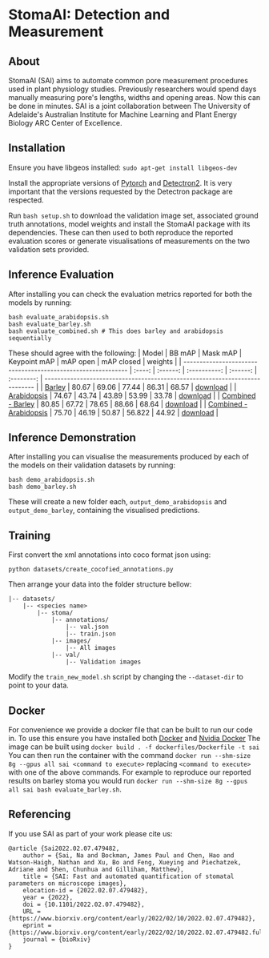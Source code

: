 # StomaAI: Detection and Measurement
## About
StomaAI (SAI) aims to automate common pore measurement procedures used in plant physiology studies. Previously researchers would spend days manually measuring pore's lengths, widths and opening areas. Now this can be done in minutes. SAI is a joint collaboration between The University of Adelaide's Australian Institute for Machine Learning and Plant Energy Biology ARC Center of Excellence.

## Installation
Ensure you have libgeos installed: `sudo apt-get install libgeos-dev`

Install the appropriate versions of [Pytorch](https://pytorch.org/get-started/locally/) and [Detectron2](https://detectron2.readthedocs.io/en/latest/tutorials/install.html).
It is very important that the versions requested by the Detectron package are respected.

Run `bash setup.sh` to download the validation image set, associated ground truth annotations, model weights and install the StomaAI package with its dependencies.
These can then used to both reproduce the reported evaluation scores or generate visualisations of measurements on the two validation sets provided.

## Inference Evaluation
After installing you can check the evaluation metrics reported for both the models by running:
```
bash evaluate_arabidopsis.sh
bash evaluate_barley.sh
bash evaluate_combined.sh # This does barley and arabidopsis sequentially
```
These should agree with the following:
| Model                                                        | BB mAP | Mask mAP | Keypoint mAP | mAP open | mAP closed | weights                                                                     |
| ------------------------------------------------------------ | :----: | :------: | :----------: | :------: | :--------: | --------------------------------------------------------------------------- |
| [Barley](configs/mask_rcnn_barley.yaml)                      | 80.67  |  69.06   |    77.44     |  86.31   |   68.57    | [download](https://cloudstor.aarnet.edu.au/plus/s/KWFjWBLlE18n9M9/download) |
| [Arabidopsis](configs/mask_rcnn_arabidopsis.yaml)            | 74.67  |  43.74   |    43.89     |  53.99   |   33.78    | [download](https://cloudstor.aarnet.edu.au/plus/s/iLB4PwuKqjbdSWg/download) |
| [Combined - Barley](configs/mask_rcnn_barley.yaml)           | 80.85  |  67.72   |    78.65     |  88.66   |   68.64    | [download](https://cloudstor.aarnet.edu.au/plus/s/EQMljoS9YLvpHtS/download) |
| [Combined - Arabidopsis](configs/mask_rcnn_arabidopsis.yaml) | 75.70  |  46.19   |    50.87     |  56.822  |   44.92    | [download](https://cloudstor.aarnet.edu.au/plus/s/EQMljoS9YLvpHtS/download) |

## Inference Demonstration
After installing you can visualise the measurements produced by each of the models on their validation datasets by running:
```
bash demo_arabidopsis.sh
bash demo_barley.sh
```
These will create a new folder each, `output_demo_arabidopsis` and `output_demo_barley`, containing the visualised predictions.

## Training
First convert the xml annotations into coco format json using:
```
python datasets/create_cocofied_annotations.py
```
Then arrange your data into the folder structure bellow:
```
|-- datasets/
    |-- <species name>
        |-- stoma/
            |-- annotations/
                |-- val.json
                |-- train.json
            |-- images/
                |-- All images
            |-- val/
                |-- Validation images
```
Modify the `train_new_model.sh` script by changing the `--dataset-dir` to point to your data.

## Docker
For convenience we provide a docker file that can be built to run our code in.
To use this ensure you have installed both [Docker]() and [Nvidia Docker]()
The image can be built using `docker build . -f dockerfiles/Dockerfile -t sai`
You can then run the container with the command `docker run --shm-size 8g --gpus all sai <command to execute>` replacing `<command to execute>` with one of the above commands. For example to reproduce our reported results on barley stoma you would run `docker run --shm-size 8g --gpus all sai bash evaluate_barley.sh`.

## Referencing
If you use SAI as part of your work please cite us:
```
@article {Sai2022.02.07.479482,
	author = {Sai, Na and Bockman, James Paul and Chen, Hao and Watson-Haigh, Nathan and Xu, Bo and Feng, Xueying and Piechatzek, Adriane and Shen, Chunhua and Gilliham, Matthew},
	title = {SAI: Fast and automated quantification of stomatal parameters on microscope images},
	elocation-id = {2022.02.07.479482},
	year = {2022},
	doi = {10.1101/2022.02.07.479482},
	URL = {https://www.biorxiv.org/content/early/2022/02/10/2022.02.07.479482},
	eprint = {https://www.biorxiv.org/content/early/2022/02/10/2022.02.07.479482.full.pdf},
	journal = {bioRxiv}
}
```
